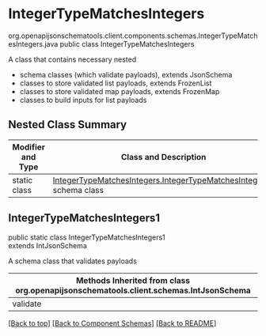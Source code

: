 # IntegerTypeMatchesIntegers
org.openapijsonschematools.client.components.schemas.IntegerTypeMatchesIntegers.java
public class IntegerTypeMatchesIntegers

A class that contains necessary nested
- schema classes (which validate payloads), extends JsonSchema
- classes to store validated list payloads, extends FrozenList
- classes to store validated map payloads, extends FrozenMap
- classes to build inputs for list payloads

## Nested Class Summary
| Modifier and Type | Class and Description |
| ----------------- | ---------------------- |
| static class | [IntegerTypeMatchesIntegers.IntegerTypeMatchesIntegers1](#integertypematchesintegers1)<br> schema class |

## IntegerTypeMatchesIntegers1
public static class IntegerTypeMatchesIntegers1<br>
extends IntJsonSchema

A schema class that validates payloads

| Methods Inherited from class org.openapijsonschematools.client.schemas.IntJsonSchema |
| ------------------------------------------------------------------ |
| validate                                                           |

[[Back to top]](#top) [[Back to Component Schemas]](../../../README.md#Component-Schemas) [[Back to README]](../../../README.md)
